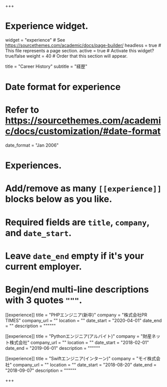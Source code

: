 +++
# Experience widget.
widget = "experience"  # See https://sourcethemes.com/academic/docs/page-builder/
headless = true  # This file represents a page section.
active = true  # Activate this widget? true/false
weight = 40  # Order that this section will appear.

title = "Career History"
subtitle = "経歴"

# Date format for experience
#   Refer to https://sourcethemes.com/academic/docs/customization/#date-format
date_format = "Jan 2006"

# Experiences.
#   Add/remove as many `[[experience]]` blocks below as you like.
#   Required fields are `title`, `company`, and `date_start`.
#   Leave `date_end` empty if it's your current employer.
#   Begin/end multi-line descriptions with 3 quotes `"""`.
[[experience]]
  title = "PHPエンジニア(新卒)"
  company = "株式会社PR TIMES"
  company_url = ""
  location = ""
  date_start = "2020-04-01"
  date_end = ""
  description = """"""

[[experience]]
  title = "Pythonエンジニア(アルバイト)"
  company = "財産ネット株式会社"
  company_url = ""
  location = ""
  date_start = "2018-02-01"
  date_end = "2019-06-01"
  description = """"""

[[experience]]
  title = "Swiftエンジニア(インターン)"
  company = "モイ株式会社"
  company_url = ""
  location = ""
  date_start = "2018-08-20"
  date_end = "2018-09-07"
  description = """"""

+++
